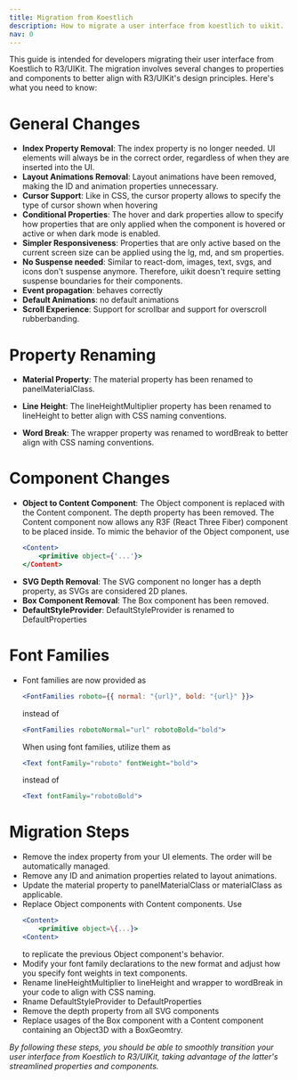 ```yaml
---
title: Migration from Koestlich
description: How to migrate a user interface from koestlich to uikit.
nav: 0
---
```


This guide is intended for developers migrating their user interface from Koestlich to R3/UIKit. The migration involves several changes to properties and components to better align with R3/UIKit's design principles. Here's what you need to know:

# General Changes

- **Index Property Removal**: The index property is no longer needed. UI elements will always be in the correct order, regardless of when they are inserted into the UI.
- **Layout Animations Removal**: Layout animations have been removed, making the ID and animation properties unnecessary.
- **Cursor Support**: Like in CSS, the cursor property allows to specify the type of cursor shown when hovering
- **Conditional Properties**: The hover and dark properties allow to specify how properties that are only applied when the component is hovered or active or when dark mode is enabled. 
- **Simpler Responsiveness**: Properties that are only active based on the current screen size can be applied using the lg, md, and sm properties.
- **No Suspense needed**: Similar to react-dom, images, text, svgs, and icons don't suspense anymore. Therefore, uikit doesn't require setting suspense boundaries for their components.
- **Event propagation**: behaves correctly
- **Default Animations**: no default animations
- **Scroll Experience**: Support for scrollbar and support for overscroll rubberbanding.

# Property Renaming

- **Material Property**: The material property has been renamed to panelMaterialClass.

- **Line Height**: The lineHeightMultiplier property has been renamed to lineHeight to better align with CSS naming conventions.

- **Word Break**: The wrapper property was renamed to wordBreak to better align with CSS naming conventions.

# Component Changes

- **Object to Content Component**: The Object component is replaced with the Content component. The depth property has been removed. The Content component now allows any R3F (React Three Fiber) component to be placed inside. To mimic the behavior of the Object component, use
    ```jsx
    <Content>
        <primitive object={'...'}>
    </Content>
    ```
- **SVG Depth Removal**: The SVG component no longer has a depth property, as SVGs are considered 2D planes.
- **Box Component Removal**: The Box component has been removed.
- **DefaultStyleProvider**: DefaultStyleProvider is renamed to DefaultProperties

# Font Families
- Font families are now provided as
    ```jsx
    <FontFamilies roboto={{ normal: "{url}", bold: "{url}" }}>
    ```
    instead of
    ```jsx
    <FontFamilies robotoNormal="url" robotoBold="bold">
    ```
    When using font families, utilize them as
    ```jsx
    <Text fontFamily="roboto" fontWeight="bold">
    ```
    instead of
    ```jsx
    <Text fontFamily="robotoBold">
    ```

# Migration Steps
- Remove the index property from your UI elements. The order will be automatically managed.
- Remove any ID and animation properties related to layout animations.
- Update the material property to panelMaterialClass or materialClass as applicable.
- Replace Object components with Content components. Use
    ```jsx
    <Content>
        <primitive object=\{...}>
    <Content>
    ```
    to replicate the previous Object component's behavior.
- Modify your font family declarations to the new format and adjust how you specify font weights in text components.
- Rename lineHeightMultiplier to lineHeight and wrapper to wordBreak in your code to align with CSS naming.
- Rname DefaultStyleProvider to DefaultProperties
- Remove the depth property from all SVG components
- Replace usages of the Box component with a Content component containing an Object3D with a BoxGeomtry.

*By following these steps, you should be able to smoothly transition your user interface from Koestlich to R3/UIKit, taking advantage of the latter's streamlined properties and components.*